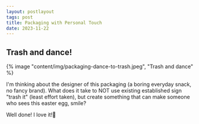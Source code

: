 ```yaml
---
layout: postlayout
tags: post
title: Packaging with Personal Touch
date: 2023-11-22
---
```


## Trash and dance!

{% image "content/img/packaging-dance-to-trash.jpeg", "Trash and dance" %}

I'm thinking about the designer of this packaging (a boring everyday snack, no fancy brand). What does it take to NOT use existing established sign "trash it" (least effort taken), but create something that can make someone who sees this easter egg, smile?

Well done! I love it!💃



